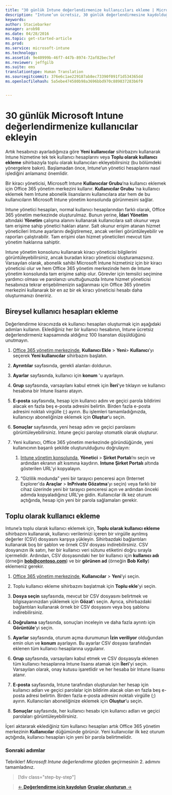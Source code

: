 ```yaml
---
title: "30 günlük Intune değerlendirmenize kullanıcıları ekleme | Microsoft Intune"
description: "Intune’un ücretsiz, 30 günlük değerlendirmesine kaydolduğunuzda, kullanıcılar tek tek veya toplu olarak nasıl eklenir"
keywords: 
author: Staciebarker
manager: arob98
ms.date: 04/28/2016
ms.topic: get-started-article
ms.prod: 
ms.service: microsoft-intune
ms.technology: 
ms.assetid: 9e40999b-46f7-447b-8974-72af82bec7ef
ms.reviewer: jeffgilb
ms.suite: ems
translationtype: Human Translation
ms.sourcegitcommit: 376e6c1ae229187ab8ec73390f091f1d534365dd
ms.openlocfilehash: 5a5ebe474580b98a3696bbd970c889837283b6f0


---
```


# 30 günlük Microsoft Intune değerlendirmenize kullanıcılar ekleyin
Artık hesabınızı ayarladığınıza göre **Yeni kullanıcılar** sihirbazını kullanarak Intune hizmetine tek tek kullanıcı hesaplarını veya **Toplu olarak kullanıcı ekleme** sihirbazıyla toplu olarak kullanıcıları ekleyebilirsiniz (bu bölümdeki yönergelere bakın).  Başlamadan önce, Intune’un yönetici hesaplarını nasıl işlediğini anlamanız önemlidir.

Bir kiracı yöneticisi, Microsoft Intune **Kullanıcılar Grubu**’na kullanıcı eklemek için Office 365 yönetim merkezini kullanır. **Kullanıcılar Grubu** ’na kullanıcı eklemek hem Intune abonelik lisanslarını kullanıcılara atar hem de bu kullanıcıların Microsoft Intune yönetim konsolunda görünmesini sağlar.

Intune yönetici hesapları, normal kullanıcı hesaplarından farklı olarak, Office 365 yönetim merkezinde oluşturulmaz. Bunun yerine, **İdari Yönetim** altındaki **Yönetim** çalışma alanını kullanarak kullanıcılara salt okunur veya tam erişime sahip yönetici hakları atanır. Salt okunur erişim atanan hizmet yöneticileri Intune ayarlarını değiştiremez, ancak verileri görüntüleyebilir ve raporları çalıştırabilir. Tam erişimi olan hizmet yöneticileri mevcut tüm yönetim haklarına sahiptir.

Intune yönetim konsolunu kullanarak kiracı yöneticisi bilgilerini görüntüleyebilirsiniz, ancak buradan kiracı yöneticisi oluşturamazsınız. Varsayılan olarak, abonelik sahibi Microsoft Intune hizmetiniz için bir kiracı yöneticisi olur ve hem Office 365 yönetim merkezinde hem de Intune yönetim konsolunda tam erişime sahip olur. Görevler için temsilci seçimine yardımcı olması ve parolanızı unuttuğunuzda Intune hizmet yöneticisi hesabınıza tekrar erişebilmenizin sağlanması için Office 365 yönetim merkezini kullanarak bir en az bir ek kiracı yöneticisi hesabı daha oluşturmanızı öneririz.

## Bireysel kullanıcı hesapları ekleme
Değerlendirme kiracınızda ek kullanıcı hesapları oluşturmak için aşağıdaki adımları kullanın. Eklediğiniz her bir kullanıcı hesabının, Intune ücretsiz değerlendirmeniz kapsamında aldığınız 100 lisanstan düşüldüğünü unutmayın.

1.  [Office 365 yönetim merkezinde](http://go.microsoft.com/fwlink/?LinkID=787455), **Kullanıcı Ekle** &gt; **Yeni**&gt; **Kullanıcı**’yı seçerek **Yeni kullanıcılar** sihirbazını başlatın.

2.  **Ayrıntılar** sayfasında, gerekli alanları doldurun.

3.  **Ayarlar** sayfasında, kullanıcı için **konum** 'u ayarlayın.

4.  **Grup** sayfasında, varsayılanı kabul etmek için **İleri**'ye tıklayın ve kullanıcı hesabına bir Intune lisansı atayın.

5.  **E-posta** sayfasında, hesap için kullanıcı adını ve geçici parola bildirimi alacak en fazla beş e-posta adresini belirtin. Birden fazla e-posta adresini noktalı virgülle (;) ayırın. Bu işlemleri tamamladığınızda, kullanıcıyı aboneliğinize eklemek için **Oluştur**’u seçin.

6.  **Sonuçlar** sayfasında, yeni hesap adını ve geçici parolasını görüntüleyebilirsiniz. Intune geçici parolayı otomatik olarak oluşturur.

7.  Yeni kullanıcı, Office 365 yönetim merkezinde göründüğünde, yeni kullanıcının başarılı şekilde oluşturulduğunu doğrulayın:

    1.  [Intune yönetim konsolunda](https://manage.microsoft.com/), **Yönetici** &gt; **Şirket Portalı**’nı seçin ve ardından ekranın alt kısmına kaydırın. **Intune Şirket Portalı** altında gösterilen URL'yi kopyalayın.

    2.  “Gizlilik modunda” yeni bir tarayıcı penceresi açın (Internet Explorer'da **Araçlar** &gt; **InPrivate Gözatma**’yı seçin) veya farklı bir cihaz üzerinde yeni bir tarayıcı penceresi açın ve ardından önceki adımda kopyaladığınız URL'ye gidin. Kullanıcılar ilk kez oturum açtığında, hesap için yeni bir parola sağlamaları gerekir.

## Toplu olarak kullanıcı ekleme
Intune’a toplu olarak kullanıcı eklemek için, **Toplu olarak kullanıcı ekleme** sihirbazını kullanarak, kullanıcı verilerinizi içeren bir virgülle ayrılmış değerler (CSV) dosyasını karşıya yükleyin. Sihirbazdaki bağlantıları kullanarak boş bir şablon ve örnek CSV dosyası indirebilirsiniz. CSV dosyanızın ilk satırı, her bir kullanıcı veri sütunu etiketini doğru sırayla içermelidir. Ardından, CSV dosyasındaki her bir kullanıcı için **kullanıcı adı** (örneğin **bob@contoso.com**) ve bir **görünen ad** (örneğin **Bob Kelly**) eklemeniz gerekir.

1.  [Office 365 yönetim merkezinde](http://go.microsoft.com/fwlink/?LinkID=787455), **Kullanıcılar** &gt; **Yeni**’yi seçin.

2.  Toplu kullanıcı ekleme sihirbazını başlatmak için **Toplu ekle**'yi seçin.

3.  **Dosya seçin** sayfasında, mevcut bir CSV dosyasını belirtmek ve bilgisayarınızdan yüklemek için **Gözat**’ı seçin. Ayrıca, sihirbazdaki bağlantıları kullanarak örnek bir CSV dosyasını veya boş şablonu indirebilirsiniz.

4.  **Doğrulama** sayfasında, sonuçları inceleyin ve daha fazla ayrıntı için **Görüntüle**’yi seçin.

5.  **Ayarlar** sayfasında, oturum açma durumunun **İzin veriliyor** olduğundan emin olun ve **konum** ayarlayın. Bu ayarlar CSV dosyası tarafından eklenen tüm kullanıcı hesaplarına uygulanır.

6.  **Grup** sayfasında, varsayılanı kabul etmek ve CSV dosyasıyla eklenen tüm kullanıcı hesaplarına Intune lisansı atamak için **İleri**'yi seçin. Varsayılan olarak, onay kutusu işaretlidir ve her hesaba bir Intune lisansı atanır.

7.  **E-posta** sayfasında, Intune tarafından oluşturulan her hesap için kullanıcı adları ve geçici parolalar için bildirim alacak olan en fazla beş e-posta adresi belirtin. Birden fazla e-posta adresini noktalı virgülle (;) ayırın. Kullanıcıları aboneliğinize eklemek için **Oluştur**’u seçin.

8.  **Sonuçlar** sayfasında, her kullanıcı hesabı için kullanıcı adları ve geçici parolaları görüntüleyebilirsiniz.

İçeri aktararak eklediğiniz tüm kullanıcı hesapları artık Office 365 yönetim merkezinin **Kullanıcılar** düğümünde görünür. Yeni kullanıcılar ilk kez oturum açtığında, kullanıcı hesapları için yeni bir parola belirtmelidir.

### Sonraki adımlar
Tebrikler! *Microsoft Intune değerlendirme* gözden geçirmesinin 2. adımını tamamladınız.

>[!div class="step-by-step"]

>[&larr; **Değerlendirme için kaydolun**](.\get-started-with-a-30-day-trial-of-microsoft-intune-step-1.md)     [**Gruplar oluşturun** &rarr;](.\get-started-with-a-30-day-trial-of-microsoft-intune-step-3.md)  



<!--HONumber=Jul16_HO3-->


